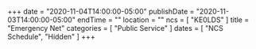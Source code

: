 +++
date = "2020-11-04T14:00:00-05:00"
publishDate = "2020-11-03T14:00:00-05:00"
endTime = ""
location = ""
ncs = [ "KE0LDS" ]
title = "Emergency Net"
categories = [ "Public Service" ]
dates = [ "NCS Schedule", "Hidden" ]
+++
